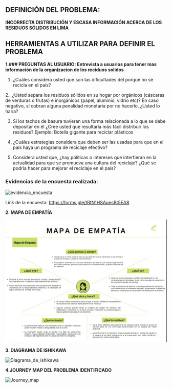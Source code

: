 ## **DEFINICIÓN DEL PROBLEMA:**

**INCORRECTA DISTRIBUCIÓN Y ESCASA INFORMACIÓN ACERCA DE LOS RESIDUOS SÓLIDOS EN LIMA**


## **HERRAMIENTAS A UTILIZAR PARA DEFINIR EL PROBLEMA**


**1.### PREGUNTAS AL USUARIO: Entrevista a usuarios para tener mas información de la organizacion de los reciduos solidos**

1. ¿Cuáles considera usted que son las dificultades del porqué no se recicla en el país? 

2.. ¿Usted separa los residuos sólidos en su hogar por orgánicos (cáscaras de verduras o frutas) e inorgánicos (papel, aluminio, vidrio etc)? En caso negativo, sí cobran alguna penalidad monetaria por no hacerlo, ¿Usted lo haría?

 3. Si los tachos de basura tuvieran una forma relacionada a lo que se debe depositar en él ¿Cree usted que resultaría más fácil distribuir los residuos? Ejemplo: Botella gigante para reciclar plásticos

4. ¿Cuáles estrategias considera que deben ser las usadas para que en el país haya un programa de reciclaje efectivo?

5. Considera usted que, ¿hay políticas o intereses que interfieran en la actualidad para que se promueva una cultura del reciclaje? ¿Qué se podría hacer para mejorar el reciclaje en el país?


### **Evidencias de la encuesta realizada:**

![evidencia_encuesta](<../../Carpetas_del_Proyecto/Imagenes/Definición del problema/Evidencia_de_encuesta.jpeg>)

Link de la encuesta: https://forms.gle/tRtN1HSAuesBt5EA8 


**2. MAPA DE EMPATÍA**

![Mapa_de_empatía](<../../Carpetas_del_Proyecto/Imagenes/Definición del problema/Mapa de empatía.jpeg>)

**3. DIAGRAMA DE ISHIKAWA** 


![Diagrama_de_ishikawa](<../../Carpetas_del_Proyecto/Imagenes/Definición del problema/Diagrama de Ishikawa.jpeg>)


**4.JOURNEY MAP DEL PROBLEMA IDENTIFICADO**

![Journey_map](<../../Carpetas_del_Proyecto/Imagenes/Definición del problema/Journey map.jpeg>)
